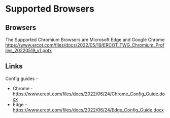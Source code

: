 # Supported Browsers
## Browsers 
The Supported Chromium Browsers are Microsoft Edge and Google Chrome
https://www.ercot.com/files/docs/2022/05/19/ERCOT_TWG_Chromium_Profiles_20220519_v1.pptx
## Links
Config guides - 

- Chrome - https://www.ercot.com/files/docs/2022/06/24/Chrome_Config_Guide.docx
- Edge - https://www.ercot.com/files/docs/2022/06/24/Edge_Config_Guide.docx 
